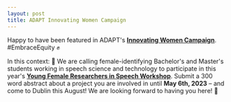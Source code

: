 ```yaml
---
layout: post
title: ADAPT Innovating Women Campaign
---
```


Happy to have been featured in ADAPT's <b><a href="https://www.adaptcentre.ie/news-and-events/adapt-celebrates-innovating-women-for-international-womens-day-dr-iona-gessinger/" target="_blank" rel="noopener">Innovating Women Campaign</a></b>. #EmbraceEquity &#9994;

In this context: &#x1f6a8; We are calling female-identifying Bachelor's and Master's students working in speech science and technology to participate in this year's <b><a href="https://sites.google.com/view/yfrsw-2023" target="_blank" rel="noopener">Young Female Researchers in Speech Workshop</a></b>. Submit a 300 word abstract about a project you are involved in until <b>May 6th, 2023</b> – and come to Dublin this August! We are looking forward to having you here! &#128064;
